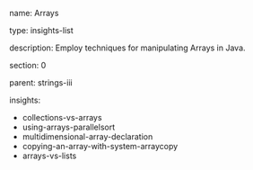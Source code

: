 name: Arrays

type: insights-list

description: Employ techniques for manipulating Arrays in Java.

section: 0

parent: strings-iii 

insights:
  - collections-vs-arrays
  - using-arrays-parallelsort
  - multidimensional-array-declaration
  - copying-an-array-with-system-arraycopy
  - arrays-vs-lists
